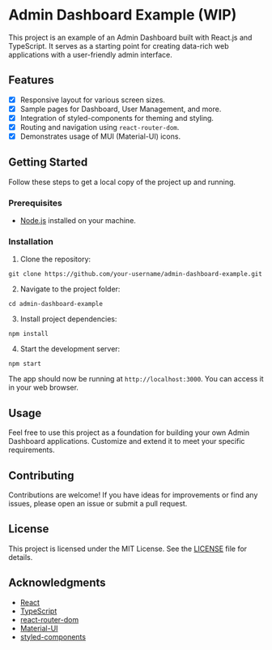 # Admin Dashboard Example (WIP)

This project is an example of an Admin Dashboard built with React.js and TypeScript. It serves as a starting point for creating data-rich web applications with a user-friendly admin interface.

## Features

- [x] Responsive layout for various screen sizes.
- [x] Sample pages for Dashboard, User Management, and more.
- [x] Integration of styled-components for theming and styling.
- [x] Routing and navigation using `react-router-dom`.
- [x] Demonstrates usage of MUI (Material-UI) icons.

## Getting Started

Follow these steps to get a local copy of the project up and running.

### Prerequisites

- [Node.js](https://nodejs.org/) installed on your machine.

### Installation

1. Clone the repository:
```
git clone https://github.com/your-username/admin-dashboard-example.git
```


2. Navigate to the project folder:
```
cd admin-dashboard-example
```


3. Install project dependencies:
```
npm install
```

4. Start the development server:

```
npm start
```

The app should now be running at `http://localhost:3000`. You can access it in your web browser.

## Usage

Feel free to use this project as a foundation for building your own Admin Dashboard applications. Customize and extend it to meet your specific requirements.

## Contributing

Contributions are welcome! If you have ideas for improvements or find any issues, please open an issue or submit a pull request.

## License

This project is licensed under the MIT License. See the [LICENSE](LICENSE) file for details.

## Acknowledgments

- [React](https://reactjs.org/)
- [TypeScript](https://www.typescriptlang.org/)
- [react-router-dom](https://reactrouter.com/web/guides/quick-start)
- [Material-UI](https://material-ui.com/)
- [styled-components](https://styled-components.com/)
